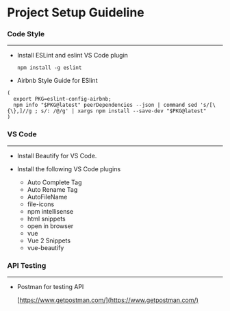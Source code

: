 # Project Setup Guideline

### Code Style
---

- Install ESLint and eslint VS Code plugin

    `npm install -g eslint`

- Airbnb Style Guide for ESlint

```
(
  export PKG=eslint-config-airbnb;
  npm info "$PKG@latest" peerDependencies --json | command sed 's/[\{\},]//g ; s/: /@/g' | xargs npm install --save-dev "$PKG@latest"
)
```

### VS Code
---

- Install Beautify for VS Code.

- Install the following VS Code plugins
  - Auto Complete Tag
  - Auto Rename Tag
  - AutoFileName
  - file-icons
  - npm intellisense
  - html snippets
  - open in browser
  - vue
  - Vue 2 Snippets
  - vue-beautify
  
### API Testing
---

- Postman for testing API

  [https://www.getpostman.com/](https://www.getpostman.com/)

